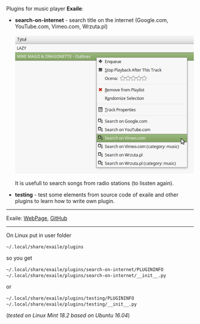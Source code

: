 
Plugins for music player __Exaile__:

- __search-on-internet__ - search title on the internet (Google.com, YouTube.com, Vimeo.com, Wrzuta.pl)

  ![#1](images/exaile-search-on-internet-1.png?raw=true)   
  
  It is usefull to search songs from radio stations (to lissten again).

- __testing__ - test some elements from source code of exaile and other plugins to learn how to write own plugin.


---

Exaile: [WebPage](http://www.exaile.org/), [GitHub](https://github.com/exaile/exaile)

---

On Linux put in user folder

    ~/.local/share/exaile/plugins
    
so you get 
    
    ~/.local/share/exaile/plugins/search-on-internet/PLUGININFO
    ~/.local/share/exaile/plugins/search-on-internet/__init__.py

or

    ~/.local/share/exaile/plugins/testing/PLUGININFO
    ~/.local/share/exaile/plugins/testing/__init__.py
    
(_tested on Linux Mint 18.2 based on Ubuntu 16.04_)

    
